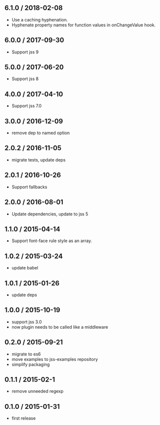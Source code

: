## 6.1.0 / 2018-02-08

- Use a caching hyphenation.
- Hyphenate property names for function values in onChangeValue hook.

## 6.0.0 / 2017-09-30

- Support jss 9

## 5.0.0 / 2017-06-20

- Support jss 8

## 4.0.0 / 2017-04-10

- Support jss 7.0

## 3.0.0 / 2016-12-09

-  remove dep to named option

## 2.0.2 / 2016-11-05

- migrate tests, update deps

## 2.0.1 / 2016-10-26

- Support fallbacks

## 2.0.0 / 2016-08-01

- Update dependencies, update to jss 5

## 1.1.0 / 2015-04-14

- Support font-face rule style as an array.

## 1.0.2 / 2015-03-24

- update babel

## 1.0.1 / 2015-01-26

- update deps

## 1.0.0 / 2015-10-19

- support jss 3.0
- now plugin needs to be called like a middleware

## 0.2.0 / 2015-09-21

- migrate to es6
- move examples to jss-examples repository
- simplify packaging

## 0.1.1 / 2015-02-1

- remove unneeded regexp

## 0.1.0 / 2015-01-31

- first release
